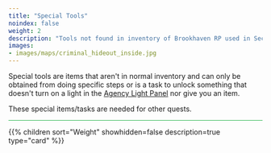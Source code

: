 ```yaml
---
title: "Special Tools"
noindex: false
weight: 2
description: "Tools not found in inventory of Brookhaven RP used in Secrets and Mysteries and how to get them."
images:
- images/maps/criminal_hideout_inside.jpg
---
```


Special tools are items that aren't in normal inventory and can only be obtained from doing specific steps or is a task to unlock something that doesn't turn on a light in the [Agency Light Panel](../../casebook/light_panel/) nor give you an item.

These special items/tasks are needed for other quests.

<hr style="background-color: #28b44c" size=8>

{{% children sort="Weight" showhidden=false description=true type="card" %}}